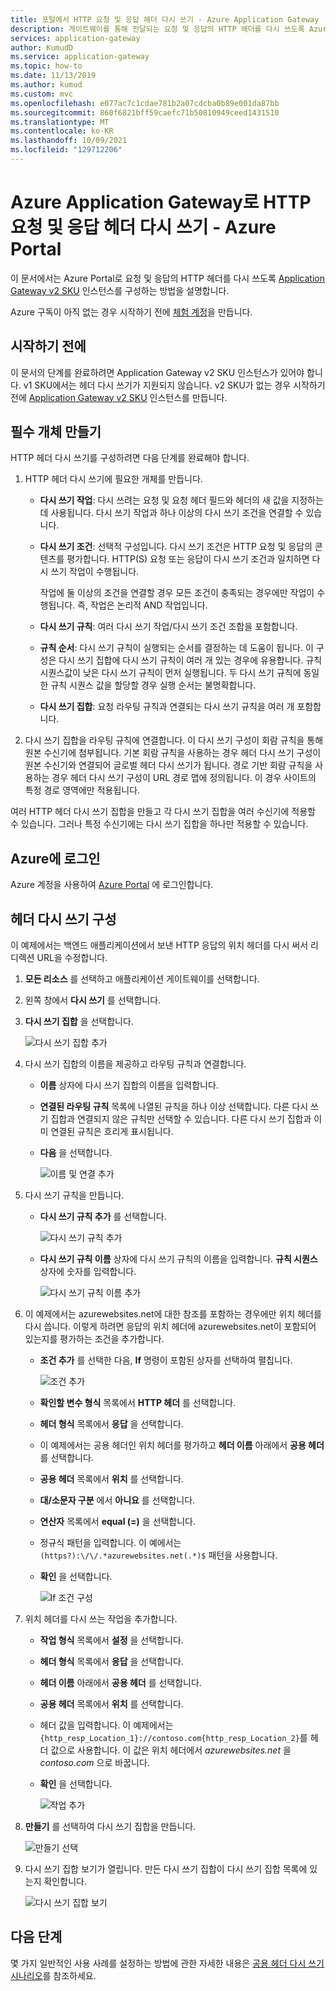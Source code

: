 ```yaml
---
title: 포털에서 HTTP 요청 및 응답 헤더 다시 쓰기 - Azure Application Gateway
description: 게이트웨이를 통해 전달되는 요청 및 응답의 HTTP 헤더를 다시 쓰도록 Azure Portal로 Azure Application Gateway를 구성하는 방법을 알아봅니다.
services: application-gateway
author: KumudD
ms.service: application-gateway
ms.topic: how-to
ms.date: 11/13/2019
ms.author: kumud
ms.custom: mvc
ms.openlocfilehash: e077ac7c1cdae781b2a07cdcba0b89e001da87bb
ms.sourcegitcommit: 860f6821bff59caefc71b50810949ceed1431510
ms.translationtype: MT
ms.contentlocale: ko-KR
ms.lasthandoff: 10/09/2021
ms.locfileid: "129712206"
---
```

# <a name="rewrite-http-request-and-response-headers-with-azure-application-gateway---azure-portal"></a>Azure Application Gateway로 HTTP 요청 및 응답 헤더 다시 쓰기 - Azure Portal

이 문서에서는 Azure Portal로 요청 및 응답의 HTTP 헤더를 다시 쓰도록 [Application Gateway v2 SKU](./application-gateway-autoscaling-zone-redundant.md) 인스턴스를 구성하는 방법을 설명합니다.

Azure 구독이 아직 없는 경우 시작하기 전에 [체험 계정](https://azure.microsoft.com/free/?WT.mc_id=A261C142F)을 만듭니다.

## <a name="before-you-begin"></a>시작하기 전에

이 문서의 단계를 완료하려면 Application Gateway v2 SKU 인스턴스가 있어야 합니다. v1 SKU에서는 헤더 다시 쓰기가 지원되지 않습니다. v2 SKU가 없는 경우 시작하기 전에 [Application Gateway v2 SKU](./tutorial-autoscale-ps.md) 인스턴스를 만듭니다.

## <a name="create-required-objects"></a>필수 개체 만들기

HTTP 헤더 다시 쓰기를 구성하려면 다음 단계를 완료해야 합니다.

1. HTTP 헤더 다시 쓰기에 필요한 개체를 만듭니다.

   - **다시 쓰기 작업**: 다시 쓰려는 요청 및 요청 헤더 필드와 헤더의 새 값을 지정하는 데 사용됩니다. 다시 쓰기 작업과 하나 이상의 다시 쓰기 조건을 연결할 수 있습니다.

   - **다시 쓰기 조건**: 선택적 구성입니다. 다시 쓰기 조건은 HTTP 요청 및 응답의 콘텐츠를 평가합니다. HTTP(S) 요청 또는 응답이 다시 쓰기 조건과 일치하면 다시 쓰기 작업이 수행됩니다.

     작업에 둘 이상의 조건을 연결할 경우 모든 조건이 충족되는 경우에만 작업이 수행됩니다. 즉, 작업은 논리적 AND 작업입니다.

   - **다시 쓰기 규칙**: 여러 다시 쓰기 작업/다시 쓰기 조건 조합을 포함합니다.

   - **규칙 순서**: 다시 쓰기 규칙이 실행되는 순서를 결정하는 데 도움이 됩니다. 이 구성은 다시 쓰기 집합에 다시 쓰기 규칙이 여러 개 있는 경우에 유용합니다. 규칙 시퀀스값이 낮은 다시 쓰기 규칙이 먼저 실행됩니다. 두 다시 쓰기 규칙에 동일한 규칙 시퀀스 값을 할당할 경우 실행 순서는 불명확합니다.

   - **다시 쓰기 집합**: 요청 라우팅 규칙과 연결되는 다시 쓰기 규칙을 여러 개 포함합니다.

2. 다시 쓰기 집합을 라우팅 규칙에 연결합니다. 이 다시 쓰기 구성이 회람 규칙을 통해 원본 수신기에 첨부됩니다. 기본 회람 규칙을 사용하는 경우 헤더 다시 쓰기 구성이 원본 수신기와 연결되어 글로벌 헤더 다시 쓰기가 됩니다. 경로 기반 회람 규칙을 사용하는 경우 헤더 다시 쓰기 구성이 URL 경로 맵에 정의됩니다. 이 경우 사이트의 특정 경로 영역에만 적용됩니다.

여러 HTTP 헤더 다시 쓰기 집합을 만들고 각 다시 쓰기 집합을 여러 수신기에 적용할 수 있습니다. 그러나 특정 수신기에는 다시 쓰기 집합을 하나만 적용할 수 있습니다.

## <a name="sign-in-to-azure"></a>Azure에 로그인

Azure 계정을 사용하여 [Azure Portal](https://portal.azure.com/) 에 로그인합니다.

## <a name="configure-header-rewrite"></a>헤더 다시 쓰기 구성

이 예제에서는 백엔드 애플리케이션에서 보낸 HTTP 응답의 위치 헤더를 다시 써서 리디렉션 URL을 수정합니다.

1. **모든 리소스** 를 선택하고 애플리케이션 게이트웨이를 선택합니다.

2. 왼쪽 창에서 **다시 쓰기** 를 선택합니다.

3. **다시 쓰기 집합** 을 선택합니다.

   ![다시 쓰기 집합 추가](media/rewrite-http-headers-portal/add-rewrite-set.png)

4. 다시 쓰기 집합의 이름을 제공하고 라우팅 규칙과 연결합니다.

   - **이름** 상자에 다시 쓰기 집합의 이름을 입력합니다.
   - **연결된 라우팅 규칙** 목록에 나열된 규칙을 하나 이상 선택합니다. 다른 다시 쓰기 집합과 연결되지 않은 규칙만 선택할 수 있습니다. 다른 다시 쓰기 집합과 이미 연결된 규칙은 흐리게 표시됩니다.
   - **다음** 을 선택합니다.
   
     ![이름 및 연결 추가](media/rewrite-http-headers-portal/name-and-association.png)

5. 다시 쓰기 규칙을 만듭니다.

   - **다시 쓰기 규칙 추가** 를 선택합니다.

     ![다시 쓰기 규칙 추가](media/rewrite-http-headers-portal/add-rewrite-rule.png)

   - **다시 쓰기 규칙 이름** 상자에 다시 쓰기 규칙의 이름을 입력합니다. **규칙 시퀀스** 상자에 숫자를 입력합니다.

     ![다시 쓰기 규칙 이름 추가](media/rewrite-http-headers-portal/rule-name.png)

6. 이 예제에서는 azurewebsites.net에 대한 참조를 포함하는 경우에만 위치 헤더를 다시 씁니다. 이렇게 하려면 응답의 위치 헤더에 azurewebsites.net이 포함되어 있는지를 평가하는 조건을 추가합니다.

   - **조건 추가** 를 선택한 다음, **If** 명령이 포함된 상자를 선택하여 펼칩니다.

     ![조건 추가](media/rewrite-http-headers-portal/add-condition.png)

   - **확인할 변수 형식** 목록에서 **HTTP 헤더** 를 선택합니다.

   - **헤더 형식** 목록에서 **응답** 을 선택합니다.

   - 이 예제에서는 공용 헤더인 위치 헤더를 평가하고 **헤더 이름** 아래에서 **공용 헤더** 를 선택합니다.

   - **공용 헤더** 목록에서 **위치** 를 선택합니다.

   - **대/소문자 구분** 에서 **아니요** 를 선택합니다.

   - **연산자** 목록에서 **equal (=)** 을 선택합니다.

   - 정규식 패턴을 입력합니다. 이 예에서는 `(https?):\/\/.*azurewebsites.net(.*)$` 패턴을 사용합니다.

   - **확인** 을 선택합니다.

     ![If 조건 구성](media/rewrite-http-headers-portal/condition.png)

7. 위치 헤더를 다시 쓰는 작업을 추가합니다.

   - **작업 형식** 목록에서 **설정** 을 선택합니다.

   - **헤더 형식** 목록에서 **응답** 을 선택합니다.

   - **헤더 이름** 아래에서 **공용 헤더** 를 선택합니다.

   - **공용 헤더** 목록에서 **위치** 를 선택합니다.

   - 헤더 값을 입력합니다. 이 예제에서는 `{http_resp_Location_1}://contoso.com{http_resp_Location_2}`를 헤더 값으로 사용합니다. 이 값은 위치 헤더에서 *azurewebsites.net* 을 *contoso.com* 으로 바꿉니다.

   - **확인** 을 선택합니다.

     ![작업 추가](media/rewrite-http-headers-portal/action.png)

8. **만들기** 를 선택하여 다시 쓰기 집합을 만듭니다.

   ![만들기 선택](media/rewrite-http-headers-portal/create.png)

9. 다시 쓰기 집합 보기가 열립니다. 만든 다시 쓰기 집합이 다시 쓰기 집합 목록에 있는지 확인합니다.

   ![다시 쓰기 집합 보기](media/rewrite-http-headers-portal/rewrite-set-list.png)

## <a name="next-steps"></a>다음 단계

몇 가지 일반적인 사용 사례를 설정하는 방법에 관한 자세한 내용은 [공용 헤더 다시 쓰기 시나리오](./rewrite-http-headers-url.md)를 참조하세요.